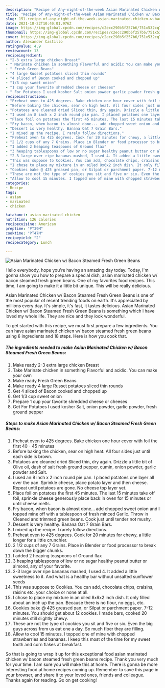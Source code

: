 ```yaml
---
description: "Recipe of Any-night-of-the-week Asian Marinated Chicken w/ Bacon Steamed Fresh Green Beans"
title: "Recipe of Any-night-of-the-week Asian Marinated Chicken w/ Bacon Steamed Fresh Green Beans"
slug: 151-recipe-of-any-night-of-the-week-asian-marinated-chicken-w-bacon-steamed-fresh-green-beans
date: 2021-10-22T10:40:01.976Z
image: https://img-global.cpcdn.com/recipes/c2ecc290b5f257b6/751x532cq70/asian-marinated-chicken-w-bacon-steamed-fresh-green-beans-recipe-main-photo.jpg
thumbnail: https://img-global.cpcdn.com/recipes/c2ecc290b5f257b6/751x532cq70/asian-marinated-chicken-w-bacon-steamed-fresh-green-beans-recipe-main-photo.jpg
cover: https://img-global.cpcdn.com/recipes/c2ecc290b5f257b6/751x532cq70/asian-marinated-chicken-w-bacon-steamed-fresh-green-beans-recipe-main-photo.jpg
author: Alexander Castillo
ratingvalue: 4.9
reviewcount: 13
recipeingredient:
- "2-3 extra large chicken Breast"
- " Marinate chicken in something Flavorful and acidic You can make your own"
- " Fresh Green Beans"
- "4 large Russet potatoes sliced thin rounds"
- "4 sliced of Bacon cooked and chopped up"
- "1/3 cup sweet onion"
- "1 cup your favorite shredded cheese or cheeses"
- " For Potatoes I used kosher Salt onion powder garlic powder fresh ground pepper"
recipeinstructions:
- "Preheat oven to 425 degrees. Bake chicken one hour cover with foil the first 40 - 45 minutes"
- "Before baking the chicken, sear on high heat. All four sides just until each side is brown."
- "Potatoes are cleaned dried Sliced thin, dry again. Drizzle a little bit of Olive oil, dash of salt fresh ground pepper, cumin, onion powder, garlic powder and Salt."
- "I used an 8 inch x 2 inch round pie pan. I placed potatoes one layer all over the pan. Sprinkle cheese, place potato layer and then cheese. Repeat until potatoes are gone. No cheese top layer yet."
- "Place foil on potatoes the first 45 minutes. The last 15 minutes take off foil, sprinkle cheese generously place back in oven for 15 minutes or until cheese melts."
- "Fry bacon, when bacon is almost done... add chopped sweet onion and I topped mine off with a tablespoon of fresh minced Garlic. Throw in Cleaned and trimmed green beans. Cook just until tender not mushy."
- "Dessert is very healthy. Banana Oat 7 Grain Bars."
- "I mixed up the recipe. I rarely follow directions."
- "Preheat oven to 425 degrees. Cook for 20 minutes for chewy, a little longer for a little crunchier."
- "2 1/2 cups of any 7 Grains. Place in Blender or food processor to break down the bigger chunks."
- "I added 2 heaping teaspoons of Ground flax"
- "3 heaping tablespoons of low or no sugar healthy peanut butter or almond, any of your favorite."
- "2-3 large over ripe bananas mashed, I used 4. It added a little sweetness to it. And what is a healthy bar without unsalted sunflower seeds"
- "This was suppose to Cookies. You can add, chocolate chips, craisins, raisins etc. your choice or none at all."
- "I chose to place my mixture in an oiled 8x6x2 inch dish. It only filled about an inch up the pan. Because there is no flour, no eggs, etc."
- "Cookies bake @ 425 greased pan, or Silpat or parchment paper. 7-12 minutes. You should get about 12 cookies. I made bars, cooked 20 minutes still slightly chewy."
- "These are not the type of cookies you sit and five or six. Even the big guys across from us eat one a day. So much fiber they are filling."
- "Allow to cool 15 minutes. I topped one of mine with chopped strawberries and bananas. I keep this most of the time for my sweet tooth and corn flakes at breakfast."
categories:
- Recipe
tags:
- asian
- marinated
- chicken

katakunci: asian marinated chicken 
nutrition: 126 calories
recipecuisine: American
preptime: "PT39M"
cooktime: "PT47M"
recipeyield: "2"
recipecategory: Lunch

---
```



![Asian Marinated Chicken w/ Bacon Steamed Fresh Green Beans](https://img-global.cpcdn.com/recipes/c2ecc290b5f257b6/751x532cq70/asian-marinated-chicken-w-bacon-steamed-fresh-green-beans-recipe-main-photo.jpg)

Hello everybody, hope you're having an amazing day today. Today, I'm gonna show you how to prepare a special dish, asian marinated chicken w/ bacon steamed fresh green beans. One of my favorites food recipes. This time, I am going to make it a little bit unique. This will be really delicious.



Asian Marinated Chicken w/ Bacon Steamed Fresh Green Beans is one of the most popular of recent trending foods on earth. It's appreciated by millions every day. It's simple, it's fast, it tastes delicious. Asian Marinated Chicken w/ Bacon Steamed Fresh Green Beans is something which I have loved my whole life. They are nice and they look wonderful.


To get started with this recipe, we must first prepare a few ingredients. You can have asian marinated chicken w/ bacon steamed fresh green beans using 8 ingredients and 18 steps. Here is how you cook that.

<!--inarticleads1-->

##### The ingredients needed to make Asian Marinated Chicken w/ Bacon Steamed Fresh Green Beans:

1. Make ready 2-3 extra large chicken Breast
1. Take  Marinate chicken in something Flavorful and acidic. You can make your own
1. Make ready  Fresh Green Beans
1. Make ready 4 large Russet potatoes sliced thin rounds
1. Get 4 sliced of Bacon cooked and chopped up
1. Get 1/3 cup sweet onion
1. Prepare 1 cup your favorite shredded cheese or cheeses
1. Get  For Potatoes I used kosher Salt, onion powder, garlic powder, fresh ground pepper




<!--inarticleads2-->

##### Steps to make Asian Marinated Chicken w/ Bacon Steamed Fresh Green Beans:

1. Preheat oven to 425 degrees. Bake chicken one hour cover with foil the first 40 - 45 minutes
1. Before baking the chicken, sear on high heat. All four sides just until each side is brown.
1. Potatoes are cleaned dried Sliced thin, dry again. Drizzle a little bit of Olive oil, dash of salt fresh ground pepper, cumin, onion powder, garlic powder and Salt.
1. I used an 8 inch x 2 inch round pie pan. I placed potatoes one layer all over the pan. Sprinkle cheese, place potato layer and then cheese. Repeat until potatoes are gone. No cheese top layer yet.
1. Place foil on potatoes the first 45 minutes. The last 15 minutes take off foil, sprinkle cheese generously place back in oven for 15 minutes or until cheese melts.
1. Fry bacon, when bacon is almost done... add chopped sweet onion and I topped mine off with a tablespoon of fresh minced Garlic. Throw in Cleaned and trimmed green beans. Cook just until tender not mushy.
1. Dessert is very healthy. Banana Oat 7 Grain Bars.
1. I mixed up the recipe. I rarely follow directions.
1. Preheat oven to 425 degrees. Cook for 20 minutes for chewy, a little longer for a little crunchier.
1. 2 1/2 cups of any 7 Grains. Place in Blender or food processor to break down the bigger chunks.
1. I added 2 heaping teaspoons of Ground flax
1. 3 heaping tablespoons of low or no sugar healthy peanut butter or almond, any of your favorite.
1. 2-3 large over ripe bananas mashed, I used 4. It added a little sweetness to it. And what is a healthy bar without unsalted sunflower seeds
1. This was suppose to Cookies. You can add, chocolate chips, craisins, raisins etc. your choice or none at all.
1. I chose to place my mixture in an oiled 8x6x2 inch dish. It only filled about an inch up the pan. Because there is no flour, no eggs, etc.
1. Cookies bake @ 425 greased pan, or Silpat or parchment paper. 7-12 minutes. You should get about 12 cookies. I made bars, cooked 20 minutes still slightly chewy.
1. These are not the type of cookies you sit and five or six. Even the big guys across from us eat one a day. So much fiber they are filling.
1. Allow to cool 15 minutes. I topped one of mine with chopped strawberries and bananas. I keep this most of the time for my sweet tooth and corn flakes at breakfast.




So that is going to wrap it up for this exceptional food asian marinated chicken w/ bacon steamed fresh green beans recipe. Thank you very much for your time. I am sure you will make this at home. There is gonna be more interesting food at home recipes coming up. Remember to save this page in your browser, and share it to your loved ones, friends and colleague. Thanks again for reading. Go on get cooking!
